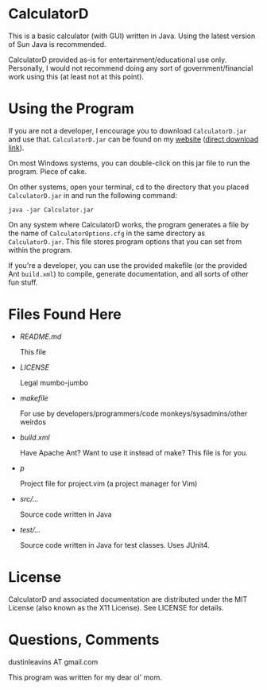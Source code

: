 CalculatorD
===========
This is a basic calculator (with GUI) written in Java.
Using the latest version of Sun Java is recommended.

CalculatorD provided as-is for entertainment/educational use only.  Personally, I would not recommend doing any sort of government/financial work using this (at least not at this point).

Using the Program
=================
If you are not a developer, I encourage you to download `CalculatorD.jar` and use that.  `CalculatorD.jar` can be found on my [website](http://www.dustin-leavins.info/programming.php) ([direct download link](http://www.dustin-leavins.info/CalculatorD.jar)).

On most Windows systems, you can double-click on this jar file to run the program.  Piece of cake.

On other systems, open your terminal, cd to the directory that you placed `CalculatorD.jar` in and run the following command:

`java -jar Calculator.jar`

On any system where CalculatorD works, the program generates a file by the name of `CalculatorOptions.cfg` in the same directory as `CalculatorD.jar`.  This file stores program options that you can set from within the program.

If you're a developer, you can use the provided makefile (or the provided Ant `build.xml`) to compile, generate documentation, and all sorts of other fun stuff.

Files Found Here
================
- *README.md*

    This file

- *LICENSE*

    Legal mumbo-jumbo

- *makefile*

    For use by developers/programmers/code monkeys/sysadmins/other weirdos

- *build.xml*

    Have Apache Ant?  Want to use it instead of make?  This file is for you.

- *p*

    Project file for project.vim (a project manager for Vim)

- *src/...*

    Source code written in Java

- *test/...*

    Source code written in Java for test classes.  Uses JUnit4.

License
=======
CalculatorD  and associated documentation are distributed under the MIT License (also known as the X11 License).  See LICENSE for details.

Questions, Comments
===================
dustinleavins AT gmail.com


This program was written for my dear ol' mom.
